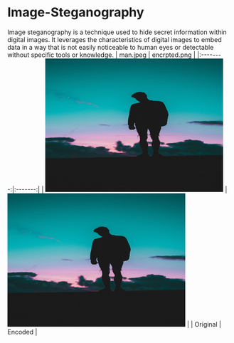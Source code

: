 # Image-Steganography
Image steganography is a technique used to hide secret information within digital images. It leverages the characteristics of digital images to embed data in a way that is not easily noticeable to human eyes or detectable without specific tools or knowledge.
| man.jpeg | encrpted.png |
|:--------:|:-------:|
| <img src="man.jpeg" alt="Original Image" height = "300" width="400"/> | <img src="encrpted.png" alt="Encoded Image" height = "300" width="400"/> |
| Original | Encoded |
